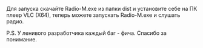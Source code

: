 Для запуска скачайте Radio-M.exe из папки dist и установите себе на ПК плеер VLC (X64), теперь можете запускать Radio-M.exe и слушать радио.

P.S. 
У ленивого разработчика каждый баг - фича.
Спасибо за понимание.

